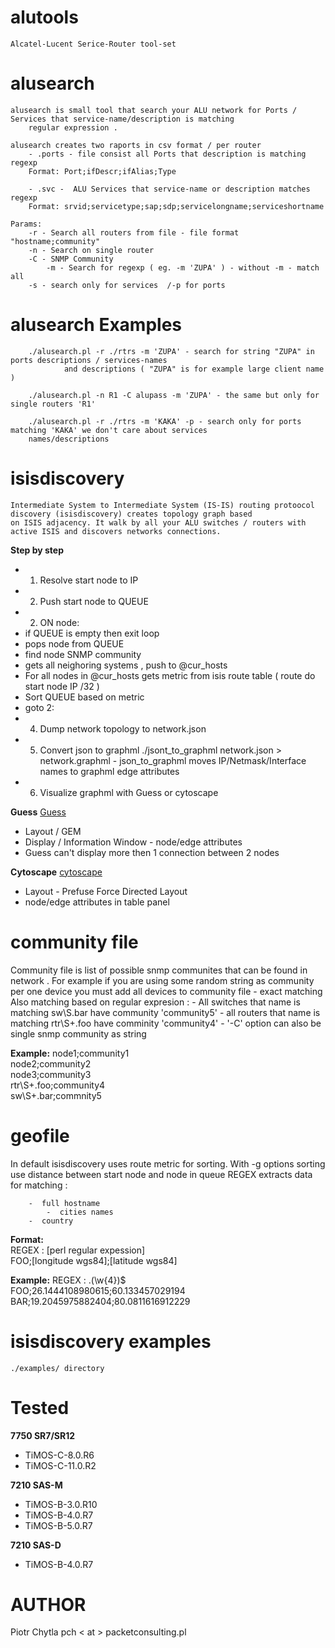 alutools
===========

	Alcatel-Lucent Serice-Router tool-set 

alusearch
=============
	alusearch is small tool that search your ALU network for Ports / Services that service-name/description is matching 
        regular expression .

	alusearch creates two raports in csv format / per router
		- .ports - file consist all Ports that description is matching regexp
		Format: Port;ifDescr;ifAlias;Type

		- .svc -  ALU Services that service-name or description matches regexp
		Format: srvid;servicetype;sap;sdp;servicelongname;serviceshortname

	Params:
		-r - Search all routers from file - file format "hostname;community"
		-n - Search on single router
		-C - SNMP Community
	        -m - Search for regexp ( eg. -m 'ZUPA' ) - without -m - match all
		-s - search only for services  /-p for ports
	 

alusearch Examples
====================
		./alusearch.pl -r ./rtrs -m 'ZUPA' - search for string "ZUPA" in ports descriptions / services-names 
                and descriptions ( "ZUPA" is for example large client name ) 
	
		./alusearch.pl -n R1 -C alupass -m 'ZUPA' - the same but only for single routers 'R1'

		./alusearch.pl -r ./rtrs -m 'KAKA' -p - search only for ports matching 'KAKA' we don't care about services 
		names/descriptions

isisdiscovery  
=================
 	Intermediate System to Intermediate System (IS-IS) routing protoocol discovery (isisdiscovery) creates topology graph based 
	on ISIS adjacency. It walk by all your ALU switches / routers with active ISIS and discovers networks connections.

**Step by step**
 * 1) Resolve start node to IP
 * 2) Push start node to QUEUE
 * 2) ON node:
  * if QUEUE is empty then exit loop
  * pops node from QUEUE
  * find node SNMP community 
  * gets all neighoring systems , push to @cur_hosts
  * For all nodes in @cur_hosts gets metric from isis route table ( route do start node IP /32 )
  * Sort QUEUE based on metric
  * goto 2:
 * 4) Dump network topology to network.json
 * 5) Convert json to graphml 
	   ./jsont_to_graphml network.json > network.graphml - json_to_graphml moves IP/Netmask/Interface names to graphml edge attributes 
 * 6) Visualize graphml with Guess or cytoscape

**Guess**
[Guess](http://graphexploration.cond.org/) 
 * Layout /  GEM 
 * Display / Information Window - node/edge attributes
 * Guess can't display more then 1 connection between 2 nodes

**Cytoscape**
[cytoscape](http://cytoscape.org/)
 * Layout - Prefuse Force Directed Layout
 * node/edge attributes in table panel
			

community file
===============
Community file is list of possible snmp communites that can be found in network .
For example if you are using some random string as  community per one device you must add all devices to community file - exact matching
Also matching based on regular expresion :
	-  All switches that name is matching  sw\S.bar have community 'community5' 
	-  all routers that name is matching rtr\S+.foo have comminity 'community4' 
	-  '-C' option can also be single snmp community as string

**Example:** 
node1;community1  
node2;community2  
node3;community3  
rtr\S+\.foo;community4  
sw\S+\.bar;commnity5 

geofile
====================
In default isisdiscovery uses route metric  for sorting. With -g options sorting use  distance between start node and node in queue
REGEX extracts data for matching :

		-  full hostname 
	        -  cities names 
		-  country 

**Format:**  
REGEX : [perl regular expession]  
FOO;[longitude wgs84];[latitude wgs84]  


**Example:**
REGEX : \.(\w{4})$  
FOO;26.1444108980615;60.133457029194  
BAR;19.2045975882404;80.0811616912229  

isisdiscovery examples
======================
	./examples/ directory

Tested
============
**7750 SR7/SR12**
 * TiMOS-C-8.0.R6
 * TiMOS-C-11.0.R2

**7210 SAS-M**
 * TiMOS-B-3.0.R10
 * TiMOS-B-4.0.R7
 * TiMOS-B-5.0.R7

**7210 SAS-D**
 * TiMOS-B-4.0.R7

AUTHOR
==========
Piotr Chytla pch < at > packetconsulting.pl

